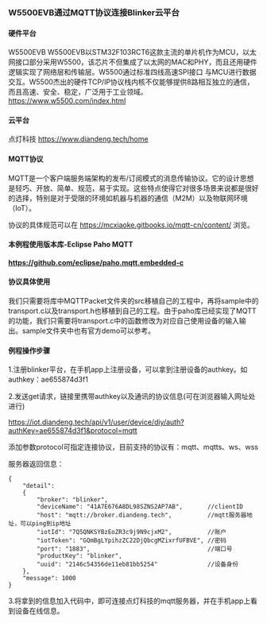 ### W5500EVB通过MQTT协议连接Blinker云平台

#### 硬件平台
W5500EVB
W5500EVB以STM32F103RCT6这款主流的单片机作为MCU，以太网接口部分采用W5500，该芯片不但集成了以太网的MAC和PHY，而且还用硬件逻辑实现了网络层和传输层。W5500通过标准四线高速SPI接口 与MCU进行数据交互。W5500杰出的硬件TCP/IP协议栈内核不仅能够提供8路相互独立的通信，而且高速、安全、稳定，广泛用于工业领域。
https://www.w5500.com/index.html

#### 云平台
点灯科技
https://www.diandeng.tech/home

#### MQTT协议
MQTT是一个客户端服务端架构的发布/订阅模式的消息传输协议。它的设计思想是轻巧、开放、简单、规范，易于实现。这些特点使得它对很多场景来说都是很好的选择，特别是对于受限的环境如机器与机器的通信（M2M）以及物联网环境（IoT）。

协议的具体规范可以在 https://mcxiaoke.gitbooks.io/mqtt-cn/content/ 浏览。


#### 本例程使用版本库-Eclipse Paho MQTT
**https://github.com/eclipse/paho.mqtt.embedded-c**

#### 协议具体使用
我们只需要将库中MQTTPacket文件夹的src移植自己的工程中，再将sample中的transport.c以及transport.h也移植到自己的工程。由于paho库已经实现了MQTT的功能，我们只需要将transport.c中的函数修改为对应自己使用设备的输入输出。sample文件夹中也有官方demo可以参考。


#### 例程操作步骤

1.注册blinker平台，在手机app上注册设备，可以拿到注册设备的authkey。如authkey：ae655874d3f1

2.发送get请求，链接里携带authkey以及通讯的协议信息(可在浏览器输入网址处进行)

 https://iot.diandeng.tech/api/v1/user/device/diy/auth?authKey=ae655874d3f1&protocol=mqtt


添加参数protocol可指定连接协议，目前支持的协议有：mqtt、mqtts、ws、wss

服务器返回信息：
```
{
    "detail": 
    {
        "broker": "blinker",
        "deviceName": "41A7E676A8DL98SZNS2AP7AB",       //clientID
        "host": "mqtt://broker.diandeng.tech",          //mqtt服务器地址，可以ping到ip地址
        "iotId": "7Q5QNKSYBzEoZR3c9j9N9cjxM2",          //账户
        "iotToken": "GQmBgLYpihzZC22DjQbcgMZixrfUFBVE", //密码
        "port": "1883",                                 //端口号
        "productKey": "blinker", 
        "uuid": "2146c54356de11eb81bb5254"              //设备身份
    },     
    "message": 1000
}
```



3.将拿到的信息加入代码中，即可连接点灯科技的mqtt服务器，并在手机app上看到设备在线信息。




